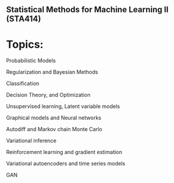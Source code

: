 ## Statistical Methods for Machine Learning II (STA414)

# Topics:

Probabilistic Models

Regularization and Bayesian Methods

Classification

Decision Theory, and Optimization

Unsupervised learning, Latent variable models

Graphical models and Neural networks

Autodiff and Markov chain Monte Carlo

Variational inference

Reinforcement learning and gradient estimation

Variational autoencoders and time series models

GAN
